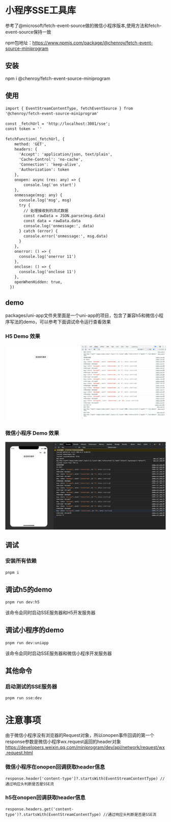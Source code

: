 # 小程序SSE工具库
参考了@microsoft/fetch-event-source做的微信小程序版本,使用方法和fetch-event-source保持一致

npm包地址：https://www.npmjs.com/package/@chenroy/fetch-event-source-miniprogram

## 安装
npm i @chenroy/fetch-event-source-miniprogram

## 使用
```
import { EventStreamContentType, fetchEventSource } from '@chenroy/fetch-event-source-miniprogram'

const _fetchUrl = 'http://localhost:3001/sse';
const token = ''

fetchFunction(_fetchUrl, {
    method: 'GET',
    headers: {
      'Accept': 'application/json, text/plain',
      'Cache-Control': 'no-cache',
      'Connection': 'keep-alive',
      'Authorization': token
    },
    onopen: async (res: any) => {
        console.log('on start')
    },
    onmessage(msg: any) {
      console.log('msg', msg)
      try {
        // 处理接收到的流式数据
        const rawData = JSON.parse(msg.data)
        const data = rawData.data
        console.log('onmessage:', data)
      } catch (error) {
        console.error('onmessage:', msg.data)
      }
    },
    onerror: () => {
      console.log('onerror 11')
    },
    onclose: () => {
      console.log('onclose 11')
    },
    openWhenHidden: true,
  })
```

## demo
packages/uni-app文件夹里面是一个uni-app的项目，包含了兼容h5和微信小程序写法的demo，可以参考下面调试命令运行查看效果

### H5 Demo 效果
![H5 Demo](h5demo.png)

### 微信小程序 Demo 效果
![微信小程序 Demo](miniprogramdemo.png)

## 调试

### 安装所有依赖
```bash
pnpm i
```

## 调试h5的demo
```bash
pnpm run dev:h5
```
该命令会同时启动SSE服务器和H5开发服务器

## 调试小程序的demo
```bash
pnpm run dev:uniapp
```
该命令会同时启动SSE服务器和微信小程序开发服务器


## 其他命令

### 启动测试的SSE服务器
```bash
pnpm run sse:dev
```

# 注意事项
由于微信小程序没有浏览器的Request对象，所以onopen事件回调的第一个response参数是微信小程序wx.request返回的header对象
https://developers.weixin.qq.com/miniprogram/dev/api/network/request/wx.request.html

### 微信小程序在onopen回调获取header信息
```
response.header['content-type']?.startsWith(EventStreamContentType) //通过响应头判断是否是SSE流

```

### h5在onopen回调获取header信息
```
response.headers.get('content-type')?.startsWith(EventStreamContentType) //通过响应头判断是否是SSE流

```

